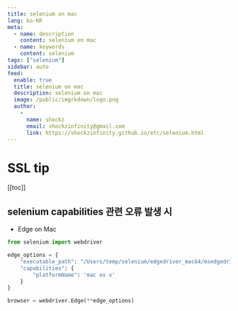 ```yaml
---
title: selenium on mac
lang: ko-KR
meta:
  - name: description
    content: selenium on mac
  - name: keywords
    content: selenium
tags: ["selenium"]
sidebar: auto
feed:
  enable: true
  title: selenium on mac
  description: selenium on mac
  image: /public/imgrkdown/logo.png
  author:
    -
      name: shockz
      email: shockzinfinity@gmail.com
      link: https://shockzinfinity.github.io/etc/selenium.html
---
```


# SSL tip

<TagLinks />

[[toc]]

## selenium capabilities 관련 오류 발생 시

- Edge on Mac
```python
from selenium import webdriver

edge_options = {
    "executable_path": "/Users/temp/selenium/edgedriver_mac64/msedgedriver",
    "capabilities": {
        "platformName": 'mac os x'
    }
}

browser = webdriver.Edge(**edge_options)
```
